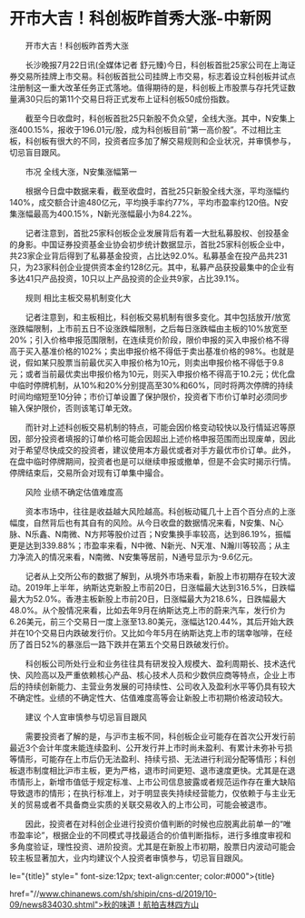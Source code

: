 # 开市大吉！科创板昨首秀大涨-中新网

　　开市大吉！科创板昨首秀大涨

　　长沙晚报7月22日讯(全媒体记者 舒元臻)今日，科创板首批25家公司在上海证券交易所挂牌上市交易。科创板首批公司挂牌上市交易，标志着设立科创板并试点注册制这一重大改革任务正式落地。值得期待的是，科创板上市股票与存托凭证数量满30只后的第11个交易日将正式发布上证科创板50成份指数。

　　截至今日收盘时，科创板首批25只新股不负众望，全线大涨。其中，N安集上涨400.15%，报收于196.01元/股，成为科创板目前“第一高价股”。不过相比主板，科创板有很大的不同，投资者应多加了解交易规则和企业状况，并审慎参与，切忌盲目跟风。

　　市况 全线大涨，N安集涨幅第一

　　根据今日盘中数据来看，截至收盘时，首批25只新股全线大涨，平均涨幅约140%，成交额合计逾480亿元，平均换手率约77%，平均市盈率约120倍。N安集涨幅最高为400.15%，N新光涨幅最小为84.22%。

　　记者注意到，首批25家科创板企业发展背后有着一大批私募股权、创投基金的身影。中国证券投资基金业协会初步统计数据显示，首批25家科创板企业中，共23家企业背后得到了私募基金投资，占比达92.0%。私募基金在投产品共231只，为23家科创企业提供资本金约128亿元。其中，私募产品获投最集中的企业有多达41只产品投资，10只以上产品投资的企业共9家，占比39.1%。

　　规则 相比主板交易机制变化大

　　记者注意到，和主板相比，科创板交易机制有很多变化。其中包括放开/放宽涨跌幅限制，上市前五日不设涨跌幅限制，之后每日涨跌幅由主板的10%放宽至20%；引入价格申报范围限制，在连续竞价阶段，限价申报的买入申报价格不得高于买入基准价格的102%；卖出申报价格不得低于卖出基准价格的98%。也就是说，假如某只股票当前最优买入申报价格为10元，则卖出申报价格不得低于9.8元；或者当前最优卖出申报价格为10元，则买入申报价格不得高于10.2元；优化盘中临时停牌机制，从10%和20%分别提高至30%和60%，同时将两次停牌的持续时间均缩短至10分钟；市价订单设置了保护限价，投资者下市价订单时必须同步输入保护限价，否则该笔订单无效。

　　而针对上述科创板交易机制的特点，可能会因价格变动较快以及行情延迟等原因，部分投资者填报的订单价格可能会因超出上述价格申报范围而出现废单，因此对于希望尽快成交的投资者，建议使用本方最优或者对手方最优市价订单。此外，在盘中临时停牌期间，投资者也是可以继续申报或撤单，但是不会实时揭示行情。停牌结束后，交易所会对现有订单集中撮合。

　　风险 业绩不确定估值难度高

　　资本市场中，往往是收益越大风险越高。科创板动辄几十上百个百分点的上涨幅度，自然背后也有其自有的风险。从今日收盘的数据情况来看，N安集、N心脉、N乐鑫、N南微、N方邦等股价过百；N安集换手率较高，达到86.19%，振幅更是达到339.88%；市盈率来看，N中微、N新光、N天准、N瀚川等较高；从主力净流入的情况来看，N南微、N安集等居前，N通号显示为-9.6亿元。

　　记者从上交所公布的数据了解到，从境外市场来看，新股上市初期存在较大波动。2019年上半年，纳斯达克新股上市前20日，日涨幅最大达到316.5%，日跌幅最大为52.0%。香港主板新股上市前20日，日涨幅最大为218.6%，日跌幅最大48.0%。从个股情况来看，比如去年9月在纳斯达克上市的蔚来汽车，发行价为6.26美元，前三个交易日一度上涨至13.80美元，涨幅达120.44%，其后开始大跌并在10个交易日内跌破发行价。又比如今年5月在纳斯达克上市的瑞幸咖啡，在经历了首日52%的暴涨后一路下跌并在第五个交易日跌破发行价。

　　科创板公司所处行业和业务往往具有研发投入规模大、盈利周期长、技术迭代快、风险高以及严重依赖核心产品、核心技术人员和少数供应商等特点，企业上市后的持续创新能力、主营业务发展的可持续性、公司收入及盈利水平等仍具有较大不确定性。业绩的不确定性大、估值难度高等会让新股上市初期价格波动较大。

　　建议 个人宜审慎参与切忌盲目跟风

　　需要投资者了解的是，与沪市主板不同，科创板企业可能存在首次公开发行前最近3个会计年度未能连续盈利、公开发行并上市时尚未盈利、有累计未弥补亏损等情形，可能存在上市后仍无法盈利、持续亏损、无法进行利润分配等情形；科创板退市制度相比沪市主板，更为严格，退市时间更短、退市速度更快。尤其是在退市情形上，新增市值低于规定标准、上市公司信息披露或者规范运作存在重大缺陷导致退市的情形；在执行标准上，对于明显丧失持续经营能力，仅依赖于与主业无关的贸易或者不具备商业实质的关联交易收入的上市公司，可能会被退市。

　　因此，投资者在对科创企业进行投资价值判断的时候也应脱离此前单一的“唯市盈率论”，根据企业的不同模式寻找最适合的价值判断指标，进行多维度审视和多角度验证，理性投资、进阶投资。尤其是在新股上市初期，股票日内波动可能会较主板显著加大，业内均建议个人投资者审慎参与，切忌盲目跟风。

le="{title}" style=" font-size:12px; text-align:center; color:#000">{title}

href="//www.chinanews.com/sh/shipin/cns-d/2019/10-09/news834030.shtml">秋的味道！航拍吉林四方山
